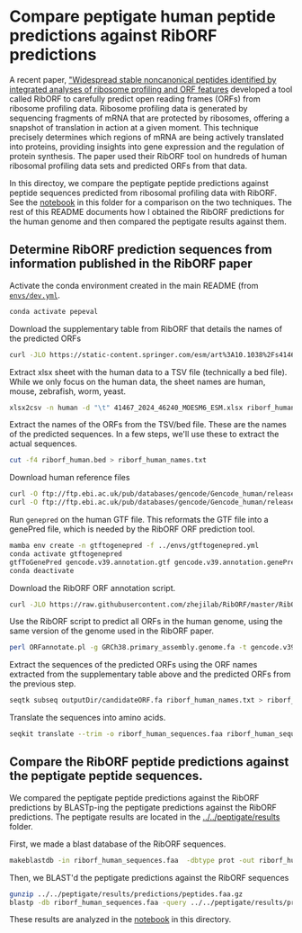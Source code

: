 # Compare peptigate human peptide predictions against RibORF predictions

A recent paper, ["Widespread stable noncanonical peptides identified by integrated analyses of ribosome profiling and ORF features](https://doi.org/10.1038/s41467-024-46240-9) developed a tool called RibORF to carefully predict open reading frames (ORFs) from ribosome profiling data.
Ribosome profiling data is generated by sequencing fragments of mRNA that are protected by ribosomes, offering a snapshot of translation in action at a given moment.
This technique precisely determines which regions of mRNA are being actively translated into proteins, providing insights into gene expression and the regulation of protein synthesis.
The paper used their RibORF tool on hundreds of human ribosomal profiling data sets and predicted ORFs from that data.

In this directoy, we compare the peptigate peptide predictions against peptide sequences predicted from ribosomal profiling data with RibORF.
See the [notebook](./20240329-peptigate-vs-riborf-predictions.ipynb) in this folder for a comparison on the two techniques.
The rest of this README documents how I obtained the RibORF predictions for the human genome and then compared the peptigate results against them.

## Determine RibORF prediction sequences from information published in the RibORF paper

Activate the conda environment created in the main README (from [`envs/dev.yml`](../envs/dev.yml).
```bash
conda activate pepeval
```

Download the supplementary table from RibORF that details the names of the predicted ORFs

```bash
curl -JLO https://static-content.springer.com/esm/art%3A10.1038%2Fs41467-024-46240-9/MediaObjects/41467_2024_46240_MOESM6_ESM.xlsx
```

Extract xlsx sheet with the human data to a TSV file (technically a bed file).
While we only focus on the human data, the sheet names are human, mouse, zebrafish, worm, yeast.

```bash
xlsx2csv -n human -d "\t" 41467_2024_46240_MOESM6_ESM.xlsx riborf_human.bed
```

Extract the names of the ORFs from the TSV/bed file.
These are the names of the predicted sequences.
In a few steps, we'll use these to extract the actual sequences.

```bash
cut -f4 riborf_human.bed > riborf_human_names.txt
```

Download human reference files

```bash
curl -O ftp://ftp.ebi.ac.uk/pub/databases/gencode/Gencode_human/release_39/GRCh38.primary_assembly.genome.fa.gz
curl -O ftp://ftp.ebi.ac.uk/pub/databases/gencode/Gencode_human/release_39/gencode.v39.annotation.gtf.gz
```

Run `genepred` on the human GTF file.
This reformats the GTF file into a genePred file, which is needed by the RibORF ORF prediction tool.

```bash
mamba env create -n gtftogenepred -f ../envs/gtftogenepred.yml
conda activate gtftogenepred
gtfToGenePred gencode.v39.annotation.gtf gencode.v39.annotation.genePred.txt
conda deactivate
```

Download the RibORF ORF annotation script.

```bash
curl -JLO https://raw.githubusercontent.com/zhejilab/RibORF/master/RibORF.2.0/ORFannotate.pl
```

Use the RibORF script to predict all ORFs in the human genome, using the same version of the genome used in the RibORF paper.

```bash
perl ORFannotate.pl -g GRCh38.primary_assembly.genome.fa -t gencode.v39.annotation.genePred.txt -o outputDir
```

Extract the sequences of the predicted ORFs using the ORF names extracted from the supplementary table above and the predicted ORFs from the previous step.

```bash
seqtk subseq outputDir/candidateORF.fa riborf_human_names.txt > riborf_human_sequences.fasta
```

Translate the sequences into amino acids.

```bash
seqkit translate --trim -o riborf_human_sequences.faa riborf_human_sequences.fasta
```

## Compare the RibORF peptide predictions against the peptigate peptide sequences.

We compared the peptigate peptide predictions against the RibORF predictions by BLASTp-ing the peptigate predictions against the RibORF predictions.
The peptigate results are located in the [../../peptigate/results](../../peptigate/results) folder.

First, we made a blast database of the RibORF sequences.
```bash
makeblastdb -in riborf_human_sequences.faa  -dbtype prot -out riborf_human_sequences.faa
```

Then, we BLAST'd the peptigate predictions against the RibORF sequences
```bash
gunzip ../../peptigate/results/predictions/peptides.faa.gz
blastp -db riborf_human_sequences.faa -query ../../peptigate/results/predictions/peptides.faa -out peptigate_sequences_vs_riborf_blastp.tsv -max_target_seqs 5 -outfmt "6 qseqid qlen qseq sseqid slen sseq pident length mismatch gapopen qstart qend sstart send qcovhsp evalue bitscore"
```

These results are analyzed in the [notebook](./20240329-peptigate-vs-riborf-predictions.ipynb) in this directory.
